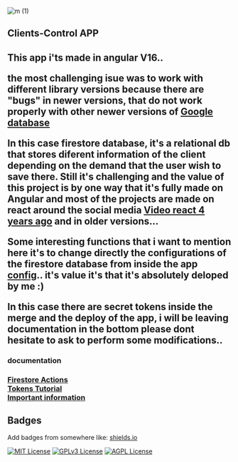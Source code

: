 
![m (1)](https://github.com/jose-campos1/clients-control/assets/106594685/522cd4af-f573-4371-a35c-8b1a2f6fa8fe)

<h2>Clients-Control APP<h2>

This app i'ts made in angular V16..

the most challenging isue was to work with different library versions because there are "bugs" in newer versions, that do not work properly with other newer versions of [Google database](https://console.firebase.google.com/u/0/project/client-control-project/firestore/data/~2Fclients~2F1j96OtWKUgPXe77z9oUs)

In this case firestore database, it's a relational db that stores diferent information of the client depending on the demand that the user wish to save there. Still it's challenging and the value of this project is by one way that it's fully made on Angular and most of the projects are made on react around the social media [Video react 4 years ago](https://www.youtube.com/watch?v=qWy9ylc3f9U&t=312s) and in older versions...

Some interesting functions that i want to mention here it's to change directly the configurations of the firestore database from inside the app [config](https://github.com/jose-campos1/clients-control/blob/master/src/app/servicios/configuration-services.ts).. it's value it's that it's absolutely deloped by me :) 

In this case there are secret tokens inside the merge and the deploy of the app, i will be leaving documentation in the bottom please dont hesitate to ask to perform some modifications..

<h3>documentation<h3>

[Firestore Actions](https://github.com/marketplace/actions/github-action-for-firebase)
<br>
[Tokens Tutorial](https://www.youtube.com/watch?v=ohslXhhNdOM&list=PL8MdgUsZFQ9g1oGGLR4XohXqS1RYJ2ZXR&index=23)
<br>
[Important information](https://www.youtube.com/watch?v=CWjcjnYNAw4&list=PL8MdgUsZFQ9g1oGGLR4XohXqS1RYJ2ZXR&index=27)



## Badges

Add badges from somewhere like: [shields.io](https://shields.io/)

[![MIT License](https://img.shields.io/badge/License-MIT-green.svg)](https://choosealicense.com/licenses/mit/)
[![GPLv3 License](https://img.shields.io/badge/License-GPL%20v3-yellow.svg)](https://opensource.org/licenses/)
[![AGPL License](https://img.shields.io/badge/license-AGPL-blue.svg)](http://www.gnu.org/licenses/agpl-3.0)

